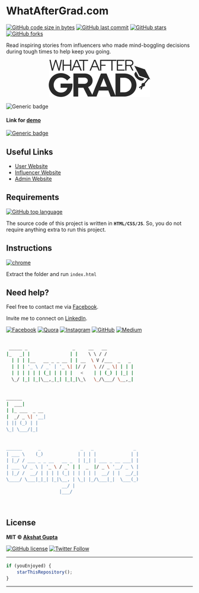 # WhatAfterGrad.com

[![GitHub code size in bytes](https://img.shields.io/github/languages/code-size/akshatvg/WhatAfterGrad?logo=github&style=social)](https://github.com/akshatvg/) [![GitHub last commit](https://img.shields.io/github/last-commit/akshatvg/WhatAfterGrad?style=social&logo=git)](https://github.com/akshatvg/) [![GitHub stars](https://img.shields.io/github/stars/akshatvg/WhatAfterGrad?style=social)](https://github.com/akshatvg/WhatAfterGrad/stargazers) [![GitHub forks](https://img.shields.io/github/forks/akshatvg/WhatAfterGrad?style=social&logo=git)](https://github.com/akshatvg/WhatAfterGrad/network)

Read inspiring stories from influencers who made mind-boggling decisions during tough times to help keep you going.

<p align="center">
<a href="https://www.whataftergrad.com">
<img src="https://github.com/akshatvg/WhatAfterGrad/blob/master/assets/img/logo.svg" alt="WhatAfterGrad Logo"/>
</a>
</p>

![Generic badge](https://img.shields.io/badge/WhatAfter-Grad-orange)

 

#### Link for [demo](https://www.whataftergrad.com) 

[![Generic badge](https://img.shields.io/badge/view-demo-orange)](https://www.whataftergrad.com)

## Useful Links

* [User Website](https://www.whataftergrad.com)
* [Influencer Website](https://influencer.whataftergrad.com)
* [Admin Website](https://admin.whataftergrad.com)

## Requirements

[![GitHub top language](https://img.shields.io/github/languages/top/akshatvg/WhatAfterGrad?logo=javascript&style=social)](https://github.com/akshatvg/)

The source code of this project is written in **`HTML/CSS/JS`**. So, you do not require anything extra to run this project. 

## Instructions

[![chrome](https://img.shields.io/badge/Open-index.html-lightgrey.svg?logo=google-chrome&style=popout&logoColor=red)](https://www.whataftergrad.com)

Extract the folder and run `index.html` 

## Need help?

Feel free to contact me via [Facebook](https://www.facebook.com/akshatvg). 

Invite me to connect on [LinkedIn](https://www.linkedin.com/in/akshatvg/). 

[![Facebook](https://img.shields.io/badge/Facebook-add-blue.svg?logo=facebook&logoColor=white)](https://www.facebook.com/akshatvg) [![Quora](https://img.shields.io/badge/Quora-ask-red.svg?logo=quora)](https://www.quora.com/profile/Akshat-Gupta-279) [![Instagram](https://img.shields.io/badge/Instagram-follow-purple.svg?logo=instagram&logoColor=white)](https://www.instagram.com/akshatvg/) [![GitHub](https://img.shields.io/badge/Snapchat-add-yellow.svg?logo=snapchat&logoColor=white)](https://www.snapchat.com/add/akshatvg) [![Medium](https://img.shields.io/badge/Medium-follow-black.svg?logo=medium&logoColor=white)](https://medium.com/@akshatvg)

``` bash

 _____ _                 _     __   __            
|_   _| |               | |    \ \ / /            
  | | | |__   __ _ _ __ | | __  \ V /___  _   _   
  | | | '_ \ / _` | '_ \| |/ /   \ // _ \| | | |  
  | | | | | | (_| | | | |   <    | | (_) | |_| |  
  \_/ |_| |_|\__,_|_| |_|_|\_\   \_/\___/ \__,_|  
                                                  
                                                  
______                                            
|  ___|                                           
| |_ ___  _ __                                    
|  _/ _ \| '__|                                   
| || (_) | |                                      
\_| \___/|_|                                      
                                                  
                                                  
______      _               _   _               _ 
| ___ \    (_)             | | | |             | |
| |_/ / ___ _ _ __   __ _  | |_| | ___ _ __ ___| |
| ___ \/ _ \ | '_ \ / _` | |  _  |/ _ \ '__/ _ \ |
| |_/ /  __/ | | | | (_| | | | | |  __/ | |  __/_|
\____/ \___|_|_| |_|\__, | \_| |_/\___|_|  \___(_)
                     __/ |                        
                    |___/                         

 

```

## License

**MIT &copy; [Akshat Gupta](https://github.com/akshatvg/WhatAfterGrad/blob/master/LICENSE)**

[![GitHub license](https://img.shields.io/github/license/akshatvg/WhatAfterGrad?style=social&logo=github)](https://github.com/akshatvg/WhatAfterGrad/blob/master/LICENSE) [![Twitter Follow](https://img.shields.io/twitter/follow/akshatvg?style=social)](https://twitter.com/akshatvg)

---------

``` javascript
if (youEnjoyed) {
    starThisRepository();
}
```

-----------

